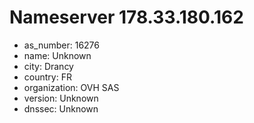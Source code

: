 # Nameserver 178.33.180.162

* as_number: 16276
* name: Unknown
* city: Drancy
* country: FR
* organization: OVH SAS
* version: Unknown
* dnssec: Unknown
